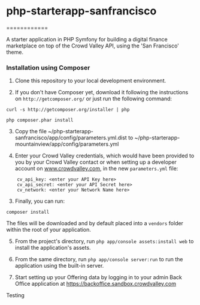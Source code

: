 # php-starterapp-sanfrancisco
============

A starter application in PHP Symfony for building a digital finance marketplace on top of the Crowd Valley API, using the 'San Francisco' theme.

### Installation using Composer

1) Clone this repository to your local development environment.

2) If you don't have Composer yet, download it following the instructions on `http://getcomposer.org/` or just run the following command:

```
curl -s http://getcomposer.org/installer | php

php composer.phar install
```

3) Copy the file ~/php-starterapp-sanfrancisco/app/config/parameters.yml.dist to ~/php-starterapp-mountainview/app/config/parameters.yml

4) Enter your Crowd Valley credentials, which would have been provided to you by your Crowd Valley contact or when setting up
a developer account on www.crowdvalley.com, in the new `parameters.yml` file:

```
    cv_api_key: <enter your API Key here>
    cv_api_secret: <enter your API Secret here>
    cv_network: <enter your Network Name here>
```

3) Finally, you can run:

```
composer install
```

The files will be downloaded and by default placed into a `vendors` folder within the root of your application.

5) From the project's directory, run `php app/console assets:install web` to install the application's assets.

6) From the same directory, run `php app/console server:run` to run the application using the built-in server. 

7) Start setting up your Offering data by logging in to your admin Back Office application at https://backoffice.sandbox.crowdvalley.com 

Testing
